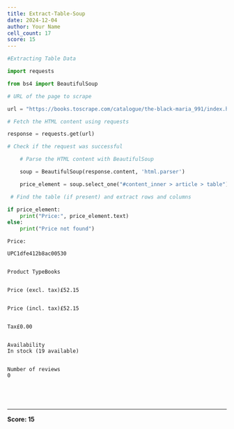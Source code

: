 ```yaml
---
title: Extract-Table-Soup
date: 2024-12-04
author: Your Name
cell_count: 17
score: 15
---
```


```python
#Extracting Table Data
```


```python
import requests
```


```python
from bs4 import BeautifulSoup
```


```python
# URL of the page to scrape
```


```python
url = "https://books.toscrape.com/catalogue/the-black-maria_991/index.html"
```


```python
# Fetch the HTML content using requests
```


```python
response = requests.get(url)
```


```python
# Check if the request was successful
```


```python
    # Parse the HTML content with BeautifulSoup
```


```python
    soup = BeautifulSoup(response.content, 'html.parser')
```


```python
    price_element = soup.select_one("#content_inner > article > table")
```


```python
 # Find the table (if present) and extract rows and columns
```


```python
if price_element:
    print("Price:", price_element.text)
else:
    print("Price not found")
```

    Price: 
    
    UPC1dfe412b8ac00530
    
    
    Product TypeBooks
    
    
    Price (excl. tax)£52.15
    
    
    Price (incl. tax)£52.15
    
    
    Tax£0.00
    
    
    Availability
    In stock (19 available)
    
    
    Number of reviews
    0
    
    



```python

```


```python

```


```python

```


```python

```


---
**Score: 15**

